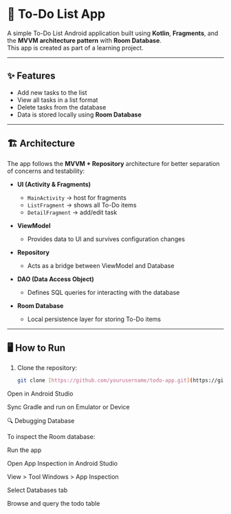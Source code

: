 # 📝 To-Do List App

A simple To-Do List Android application built using **Kotlin**, **Fragments**, and the **MVVM architecture pattern** with **Room Database**.  
This app is created as part of a learning project.

---

## ✨ Features
- Add new tasks to the list  
- View all tasks in a list format  
- Delete tasks from the database  
- Data is stored locally using **Room Database**  

---

## 🏗️ Architecture
The app follows the **MVVM + Repository** architecture for better separation of concerns and testability:

- **UI (Activity & Fragments)**  
  - `MainActivity` → host for fragments  
  - `ListFragment` → shows all To-Do items  
  - `DetailFragment` → add/edit task  

- **ViewModel**  
  - Provides data to UI and survives configuration changes  

- **Repository**  
  - Acts as a bridge between ViewModel and Database  

- **DAO (Data Access Object)**  
  - Defines SQL queries for interacting with the database  

- **Room Database**  
  - Local persistence layer for storing To-Do items  

---
## 🖥️ How to Run
1. Clone the repository:
   ```bash
   git clone [https://github.com/yourusername/todo-app.git](https://github.com/Fred-CodeCrafts/MiniTodoApp-Kotlin.git)


Open in Android Studio

Sync Gradle and run on Emulator or Device

🔍 Debugging Database

To inspect the Room database:

Run the app

Open App Inspection in Android Studio

View > Tool Windows > App Inspection

Select Databases tab

Browse and query the todo table
